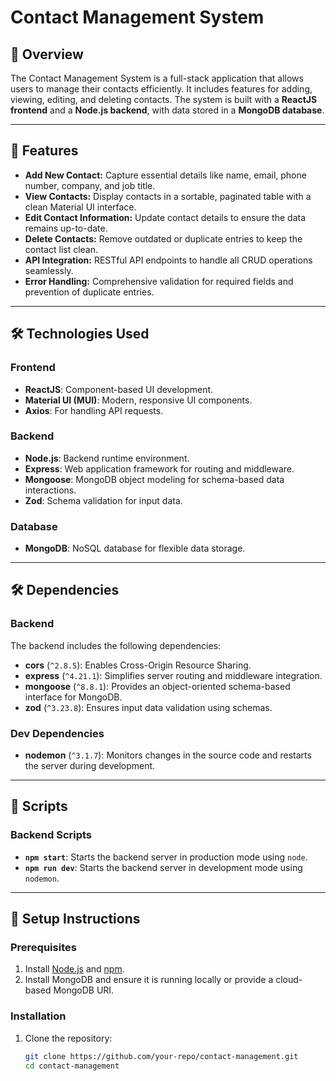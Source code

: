 # Contact Management System

## 📝 Overview
The Contact Management System is a full-stack application that allows users to manage their contacts efficiently. It includes features for adding, viewing, editing, and deleting contacts. The system is built with a **ReactJS frontend** and a **Node.js backend**, with data stored in a **MongoDB database**.

---

## 🚀 Features

- **Add New Contact:** Capture essential details like name, email, phone number, company, and job title.
- **View Contacts:** Display contacts in a sortable, paginated table with a clean Material UI interface.
- **Edit Contact Information:** Update contact details to ensure the data remains up-to-date.
- **Delete Contacts:** Remove outdated or duplicate entries to keep the contact list clean.
- **API Integration:** RESTful API endpoints to handle all CRUD operations seamlessly.
- **Error Handling:** Comprehensive validation for required fields and prevention of duplicate entries.

---

## 🛠️ Technologies Used

### Frontend
- **ReactJS**: Component-based UI development.
- **Material UI (MUI)**: Modern, responsive UI components.
- **Axios**: For handling API requests.

### Backend
- **Node.js**: Backend runtime environment.
- **Express**: Web application framework for routing and middleware.
- **Mongoose**: MongoDB object modeling for schema-based data interactions.
- **Zod**: Schema validation for input data.

### Database
- **MongoDB**: NoSQL database for flexible data storage.

---

## 🛠️ Dependencies

### Backend
The backend includes the following dependencies:
- **cors** (`^2.8.5`): Enables Cross-Origin Resource Sharing.
- **express** (`^4.21.1`): Simplifies server routing and middleware integration.
- **mongoose** (`^8.8.1`): Provides an object-oriented schema-based interface for MongoDB.
- **zod** (`^3.23.8`): Ensures input data validation using schemas.

### Dev Dependencies
- **nodemon** (`^3.1.7`): Monitors changes in the source code and restarts the server during development.

---

## 📜 Scripts

### Backend Scripts
- **`npm start`**: Starts the backend server in production mode using `node`.
- **`npm run dev`**: Starts the backend server in development mode using `nodemon`.

---

## 🔧 Setup Instructions

### Prerequisites
1. Install [Node.js](https://nodejs.org) and [npm](https://www.npmjs.com/).
2. Install MongoDB and ensure it is running locally or provide a cloud-based MongoDB URI.

### Installation
1. Clone the repository:
   ```bash
   git clone https://github.com/your-repo/contact-management.git
   cd contact-management
